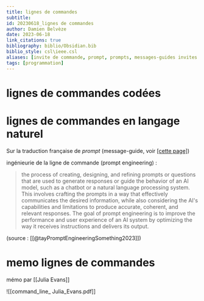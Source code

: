 ```yaml
---
title: lignes de commandes
subtitle:
id: 20230618_lignes de commandes
author: Damien Belvèze
date: 2023-06-18
link_citations: true
bibliography: biblio/Obsidian.bib
biblio_style: csl\ieee.csl
aliases: [invite de commande, prompt, prompts, messages-guides invites de commande, ligne de commande]
tags: [programmation]
---
```


# lignes de commandes codées


# lignes de commandes en langage naturel

Sur la traduction française de *prompt* (message-guide, voir [[cette page]](https://fr.euronews.com/next/2023/06/26/tirer-le-meilleur-parti-de-chatgpt-voici-les-messages-les-plus-utiles-pour-vous-faciliter-))

ingénieurie de la ligne de commande (prompt engineering) : 

> the process of creating, designing, and refining prompts or questions that are used to generate responses or guide the behavior of an AI model, such as a chatbot or a natural language processing system. This involves crafting the prompts in a way that effectively communicates the desired information, while also considering the AI's capabilities and limitations to produce accurate, coherent, and relevant responses. The goal of prompt engineering is to improve the performance and user experience of an AI system by optimizing the way it receives instructions and delivers its output.

(source : [[@tayPromptEngineeringSomething2023]])


# memo lignes de commandes

mémo par [[Julia Evans]]

![[command_line_ Julia_Evans.pdf]]


